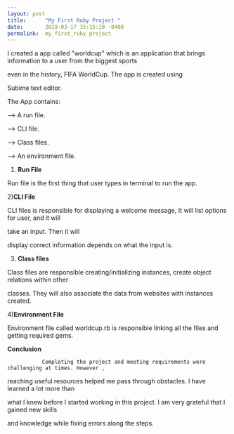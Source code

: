 ```yaml
---
layout: post
title:      "My First Ruby Project "
date:       2019-03-17 15:15:10 -0400
permalink:  my_first_ruby_project
---
```



         
				 
				 
				 
				 
				 
				 

 I created a app called "worldcup" which is an application that brings information to a  user from the biggest sports
 
 even in the history, FIFA WorldCup. The app is created using 

Subime text editor. 


The App contains:
 
  --> A run file.
 
 --> CLI file.
 
 --> Class files.
 
 --> An environment file.
 
 
 1) **Run File**
 
 Run file is the first thing that user types in terminal to run the app. 
 
 2)**CLI File**

CLI files is responsible for displaying a welcome message, It will list options for user, and it will 

take an input. Then it will 

display correct information depends on what the input is.

3) **Class files**

Class files are responsible creating/initializing instances, create object relations within other    

classes. They will also associate the data from websites with instances created. 

4)**Environment File**

Environment file called worldcup.rb is responsible linking all the files and getting required 
gems. 




**Conclusion**


               Completing the project and meeting requirements were challenging at times. However ,

 reaching useful resources helped me pass through obstacles. I have learned a lot more than 

what I knew before I started working in this project. I am very grateful that I gained new skills 

and knowledge while fixing errors along the steps. 
 
 
 
 
 
